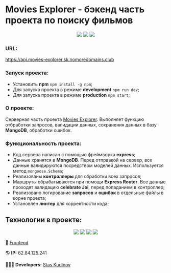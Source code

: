 # Movies Explorer - бэкенд часть проекта по поиску фильмов

<p align="center">
  <img src="https://img.shields.io/badge/node.js-v16.16.0-green">
  <img src="https://img.shields.io/badge/express-v4.18.2-lightgrey">
  <img src="https://img.shields.io/badge/mongoose-v6.7.2-green">
</p>

### URL:
https://api.movies-explorer.sk.nomoredomains.club

### Запуск проекта:
* Установить __npm__ `npm install -g npm`;
* Для запуска проекта в режиме __development__ `npm run dev`;
* Для запуска проекта в режиме __production__ `npm start`;

### О проекте:
Серверная часть проекта [Movies Explorer](https://movies-explorer.sk.nomoredomainsclub.ru). Выполняет функцию отбработки запросов, валидации данных, сохранения данных в базу __MongoDB__, обработки ошибок.

### Функциональность проекта:
* Код сервера написан с помощью фреймворка __express__;
* Данные хранятся в __MongoDB__. Перед отправкой на сервер, все данные валидируются посредством моделей данных. Используется метод `mongoose.Schema`;
* Реализованы __контроллеры__ для обработки всех запросов;
* Маршруты обрабатываются при помощи __Express Router__. Все данные проходят валидацию __celebrate Joi__, перед попаданием в контроллер;
* Реализовано логирование __запросов__ и __ошибок__ в отдельные файлы в корне проекта;
* Установлен __линтер__ для корректности кода;

## Технологии в проекте:
<p align="center">
  <img src="https://img.shields.io/badge/JavaScript-black?style=for-the-badge&logo=JavaScript&logoColor=yellow"/>
  <img src="https://img.shields.io/badge/Node.js-black?style=for-the-badge&logo=Node.js&logoColor=green"/>
  <img src="https://img.shields.io/badge/Express-black?style=for-the-badge&logo=Express&logoColor=Aqua"/>
  <img src="https://img.shields.io/badge/MongoDB-black?style=for-the-badge&logo=MongoDB&logoColor=SeaGreen"/>
</p>

📱 [Frontend](https://github.com/StasKudinow/movies-explorer-frontend)

🌎 __IP:__ 62.84.125.241

🦸🏻‍♂️ __Developers:__ [Stas Kudinov](https://github.com/StasKudinow)
